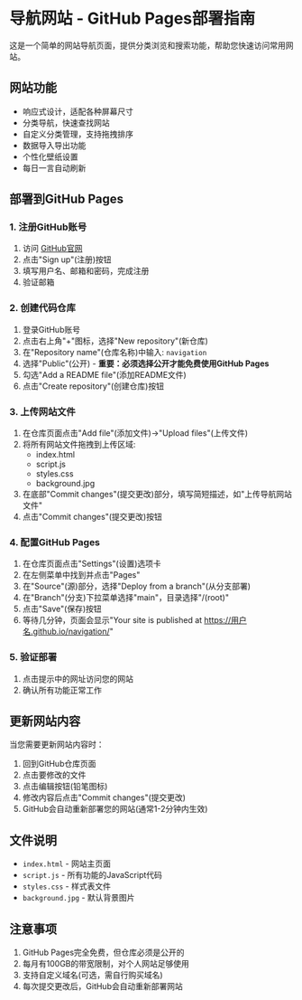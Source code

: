 # 导航网站 - GitHub Pages部署指南

这是一个简单的网站导航页面，提供分类浏览和搜索功能，帮助您快速访问常用网站。

## 网站功能

- 响应式设计，适配各种屏幕尺寸
- 分类导航，快速查找网站
- 自定义分类管理，支持拖拽排序
- 数据导入导出功能
- 个性化壁纸设置
- 每日一言自动刷新

## 部署到GitHub Pages

### 1. 注册GitHub账号
1. 访问 [GitHub官网](https://github.com/)
2. 点击"Sign up"(注册)按钮
3. 填写用户名、邮箱和密码，完成注册
4. 验证邮箱

### 2. 创建代码仓库
1. 登录GitHub账号
2. 点击右上角"+"图标，选择"New repository"(新仓库)
3. 在"Repository name"(仓库名称)中输入: `navigation`
4. 选择"Public"(公开) - **重要：必须选择公开才能免费使用GitHub Pages**
5. 勾选"Add a README file"(添加README文件)
6. 点击"Create repository"(创建仓库)按钮

### 3. 上传网站文件
1. 在仓库页面点击"Add file"(添加文件)→"Upload files"(上传文件)
2. 将所有网站文件拖拽到上传区域:
   - index.html
   - script.js
   - styles.css
   - background.jpg
3. 在底部"Commit changes"(提交更改)部分，填写简短描述，如"上传导航网站文件"
4. 点击"Commit changes"(提交更改)按钮

### 4. 配置GitHub Pages
1. 在仓库页面点击"Settings"(设置)选项卡
2. 在左侧菜单中找到并点击"Pages"
3. 在"Source"(源)部分，选择"Deploy from a branch"(从分支部署)
4. 在"Branch"(分支)下拉菜单选择"main"，目录选择"/(root)"
5. 点击"Save"(保存)按钮
6. 等待几分钟，页面会显示"Your site is published at https://用户名.github.io/navigation/"

### 5. 验证部署
1. 点击提示中的网址访问您的网站
2. 确认所有功能正常工作

## 更新网站内容

当您需要更新网站内容时：

1. 回到GitHub仓库页面
2. 点击要修改的文件
3. 点击编辑按钮(铅笔图标)
4. 修改内容后点击"Commit changes"(提交更改)
5. GitHub会自动重新部署您的网站(通常1-2分钟内生效)

## 文件说明

- `index.html` - 网站主页面
- `script.js` - 所有功能的JavaScript代码
- `styles.css` - 样式表文件
- `background.jpg` - 默认背景图片

## 注意事项

1. GitHub Pages完全免费，但仓库必须是公开的
2. 每月有100GB的带宽限制，对个人网站足够使用
3. 支持自定义域名(可选，需自行购买域名)
4. 每次提交更改后，GitHub会自动重新部署网站 
